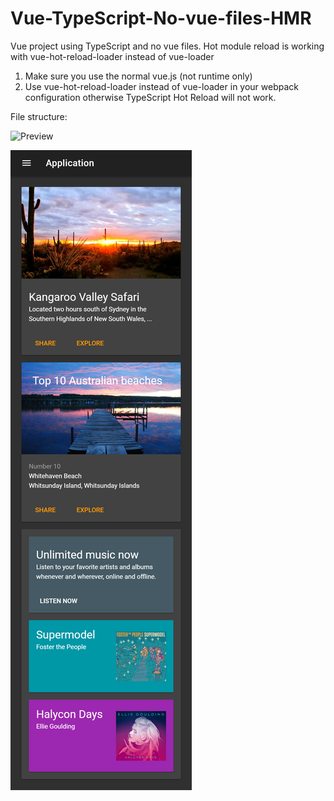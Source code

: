 # Vue-TypeScript-No-vue-files-HMR
Vue project using TypeScript and no vue files. Hot module reload is working with vue-hot-reload-loader instead of vue-loader

1. Make sure you use the normal vue.js (not runtime only) 
2. Use vue-hot-reload-loader instead of vue-loader in your webpack configuration otherwise TypeScript Hot Reload will not work.

File structure:

![Preview](https://github.com/JDrechsler/Vue-TypeScript-No-vue-files-HMR/blob/master/2018-03-08%2016\_18\_02-Cards.ts%20-%20tsonlyclass%20-%20Visual%20Studio%20Code.png?raw=true)

![Preview App](https://github.com/JDrechsler/Vue-TypeScript-No-vue-files-HMR/blob/master/preview.png?raw=true)